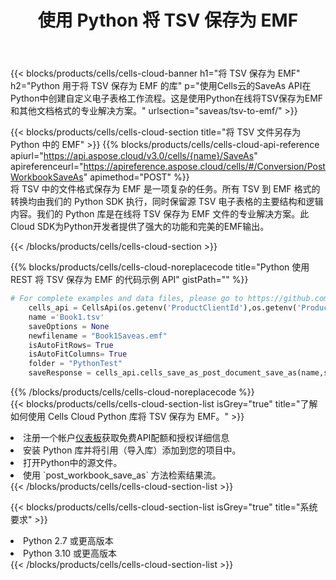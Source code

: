﻿---
title: 使用 Python 将 TSV 保存为 EMF
description: 利用Aspose.Cells Cloud SDK for Python将TSV格式文件保存为EMF格式文件。
kwords: Excel, Save TSV as EMF, REST, Python
howto: How to save TSV as EMF using Aspose.Cells Cloud Python library.
---
{{< blocks/products/cells/cells-cloud-banner h1="将 TSV 保存为 EMF" h2="Python 用于将 TSV 保存为 EMF 的库" p="使用Cells云的SaveAs API在Python中创建自定义电子表格工作流程。这是使用Python在线将TSV保存为EMF和其他文档格式的专业解决方案。" urlsection="saveas/tsv-to-emf/" >}}

{{< blocks/products/cells/cells-cloud-section title="将 TSV 文件另存为 Python 中的 EMF" >}}
{{% blocks/products/cells/cells-cloud-api-reference apiurl="https://api.aspose.cloud/v3.0/cells/{name}/SaveAs" apireferenceurl="https://apireference.aspose.cloud/cells/#/Conversion/PostWorkbookSaveAs" apimethod="POST" %}}
<br/>
将 TSV 中的文件格式保存为 EMF 是一项复杂的任务。所有 TSV 到 EMF 格式的转换均由我们的 Python SDK 执行，同时保留源 TSV 电子表格的主要结构和逻辑内容。我们的 Python 库是在线将 TSV 保存为 EMF 文件的专业解决方案。此Cloud SDK为Python开发者提供了强大的功能和完美的EMF输出。

{{< /blocks/products/cells/cells-cloud-section >}}

{{% blocks/products/cells/cells-cloud-noreplacecode title="Python 使用 REST 将 TSV 保存为 EMF 的代码示例 API" gistPath="" %}}
  
```python
# For complete examples and data files, please go to https://github.com/aspose-cells-cloud/aspose-cells-cloud-python/
    cells_api = CellsApi(os.getenv('ProductClientId'),os.getenv('ProductClientSecret'))
    name ='Book1.tsv'    
    saveOptions = None
    newfilename = "Book1Saveas.emf"
    isAutoFitRows= True
    isAutoFitColumns= True
    folder = "PythonTest"
    saveResponse = cells_api.cells_save_as_post_document_save_as(name,save_options=saveOptions, newfilename=(folder +'/' + newfilename),folder=folder)
```
  
{{% /blocks/products/cells/cells-cloud-noreplacecode %}}
<br/>
{{< blocks/products/cells/cells-cloud-section-list isGrey="true" title="了解如何使用 Cells Cloud Python 库将 TSV 保存为 EMF。" >}}
<li>注册一个帐户<a href="https://dashboard.aspose.cloud/">仪表板</a>获取免费API配额和授权详细信息</li>
<li>安装 Python 库并将引用（导入库）添加到您的项目中。</li>
<li>打开Python中的源文件。</li>
<li>使用 `post_workbook_save_as` 方法检索结果流。</li>
{{< /blocks/products/cells/cells-cloud-section-list >}}

{{< blocks/products/cells/cells-cloud-section-list isGrey="true" title="系统要求" >}}
<li>Python 2.7 或更高版本</li>
<li>Python 3.10 或更高版本</li>
{{< /blocks/products/cells/cells-cloud-section-list >}}
